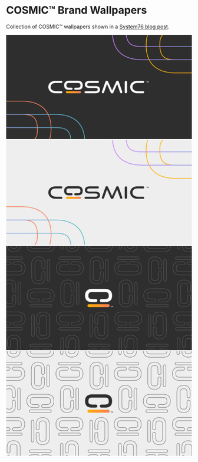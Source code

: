 # COSMIC™ Brand Wallpapers
Collection of COSMIC™ wallpapers shown in a [System76 blog post](https://blog.system76.com/post/cosmic-branding).

![COSMIC-Dark](3840x2160/COSMIC-Dark.png)
![COSMIC-White](3840x2160/COSMIC-White.png)
![COSMIC-Pattern-Dark](3840x2160/COSMIC-Pattern-Dark.png)
![COSMIC-Pattern-Light](3840x2160/COSMIC-Pattern-Light.png)
